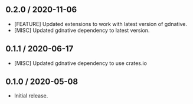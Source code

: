 ## 0.2.0 / 2020-11-06
- [FEATURE] Updated extensions to work with latest version of gdnative.
- [MISC] Updated gdnative dependency to latest version.

## 0.1.1 / 2020-06-17
- [MISC] Updated gdnative dependency to use crates.io

## 0.1.0 / 2020-05-08
- Initial release.